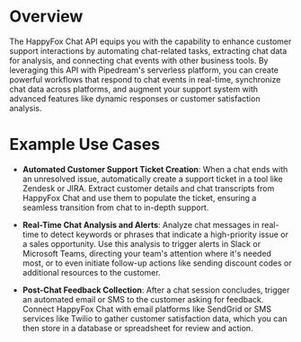 # Overview

The HappyFox Chat API equips you with the capability to enhance customer support interactions by automating chat-related tasks, extracting chat data for analysis, and connecting chat events with other business tools. By leveraging this API with Pipedream's serverless platform, you can create powerful workflows that respond to chat events in real-time, synchronize chat data across platforms, and augment your support system with advanced features like dynamic responses or customer satisfaction analysis.

# Example Use Cases

- **Automated Customer Support Ticket Creation**: When a chat ends with an unresolved issue, automatically create a support ticket in a tool like Zendesk or JIRA. Extract customer details and chat transcripts from HappyFox Chat and use them to populate the ticket, ensuring a seamless transition from chat to in-depth support.

- **Real-Time Chat Analysis and Alerts**: Analyze chat messages in real-time to detect keywords or phrases that indicate a high-priority issue or a sales opportunity. Use this analysis to trigger alerts in Slack or Microsoft Teams, directing your team's attention where it's needed most, or to even initiate follow-up actions like sending discount codes or additional resources to the customer.

- **Post-Chat Feedback Collection**: After a chat session concludes, trigger an automated email or SMS to the customer asking for feedback. Connect HappyFox Chat with email platforms like SendGrid or SMS services like Twilio to gather customer satisfaction data, which you can then store in a database or spreadsheet for review and action.
